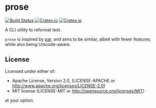 # prose

[![Build Status](https://travis-ci.org/jgdavey/prose.svg?branch=master)](https://travis-ci.org/jgdavey/prose)
[![Crates.io](https://img.shields.io/crates/l/prose)](https://crates.io/crates/prose)
[![Crates.io](https://img.shields.io/crates/v/prose)](https://crates.io/crates/prose)

A CLI utility to reformat text.

`prose` is inspired by [par](http://www.nicemice.net/par), and
aims to be similar, albeit with fewer features, while also being
Unicode-aware.

## License

Licensed under either of:

- Apache License, Version 2.0, (LICENSE-APACHE or http://www.apache.org/licenses/LICENSE-2.0)
- MIT license (LICENSE-MIT or http://opensource.org/licenses/MIT)

at your option.
